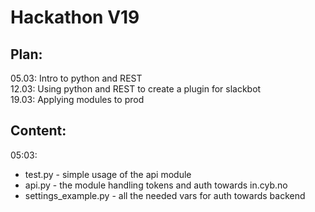 # Hackathon V19

## Plan:
05.03: Intro to python and REST  
12.03: Using python and REST to create a plugin for slackbot  
19.03: Applying modules to prod

## Content:
05:03:
* test.py - simple usage of the api module
* api.py - the module handling tokens and auth towards in.cyb.no
* settings_example.py - all the needed vars for auth towards backend
